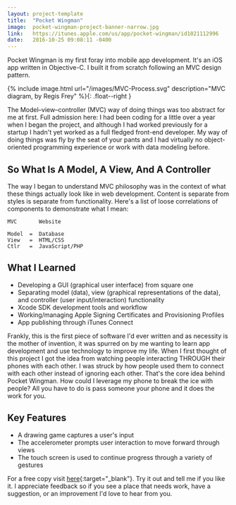 ```yaml
---
layout: project-template
title:  "Pocket Wingman"
image:  pocket-wingman-project-banner-narrow.jpg
link:   https://itunes.apple.com/us/app/pocket-wingman/id1021112996
date:   2016-10-25 09:08:11 -0400
---
```

Pocket Wingman is my first foray into mobile app development. It's an iOS app written in Objective-C. I built it from scratch following an MVC design pattern.  

{% include image.html url="/images/MVC-Process.svg" description="MVC diagram,
by Regis Frey" %}{: .float--right }

The Model–view–controller (MVC) way of doing things was too abstract for me at first. Full admission here: I had been coding for a little over a year when I began the project, and although I had worked previously for a startup I hadn't yet worked as a full fledged front-end developer. My way of doing things was fly by the seat of your pants and I had virtually no object-oriented programming experience or work with data modeling before.

## So What Is A Model, A View, And A Controller

The way I began to understand MVC philosophy was in the context of what these things actually look like in web development. Content is separate from styles is separate from functionality. Here's a list of loose correlations of components to demonstrate what I mean:  

    MVC       Website

    Model  =  Database
    View   =  HTML/CSS
    Ctlr   =  JavaScript/PHP


## What I Learned


- Developing a GUI (graphical user interface) from square one
- Separating model (data), view (graphical representations of the data), and controller (user input/interaction) functionality
- Xcode SDK development tools and workflow
- Working/managing Apple Signing Certificates and Provisioning Profiles
- App publishing through iTunes Connect

Frankly, this is the first piece of software I'd ever written and as necessity is the mother of invention, it was spurred on by me wanting to learn app development and use technology to improve my life. When I first thought of this project I got the idea from watching people interacting THROUGH their phones with each other. I was struck by how people used them to connect with each other instead of ignoring each other. That's the core idea behind Pocket Wingman. How could I leverage my phone to break the ice with people? All you have to do is pass someone your phone and it does the work for you.

## Key Features


- A drawing game captures a user's input
- The accelerometer prompts user interaction to move forward through views
- The touch screen is used to continue progress through a variety of gestures

For a free copy visit [here](https://itunes.apple.com/us/app/pocket-wingman/id1021112996){:target="_blank"}.  Try it out and tell me if you like it.  I appreciate feedback so if you see a place that needs work, have a suggestion, or an improvement I'd love to hear from you.
